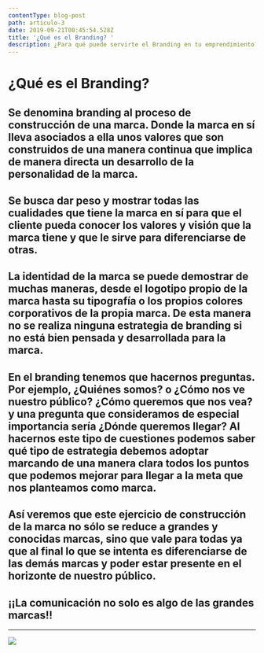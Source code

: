 ```yaml
---
contentType: blog-post
path: articulo-3
date: 2019-09-21T00:45:54.528Z
title: '¿Qué es el Branding? '
description: ¿Para qué puede servirte el Branding en tu emprendimiento?
---
```

# ¿Qué es el Branding?

## Se denomina branding al proceso de construcción de una marca. Donde la marca en sí lleva asociados a ella unos valores que son construidos de una manera continua que implica de manera directa un desarrollo de la personalidad de la marca.

## 

## Se busca dar peso y mostrar todas las cualidades que tiene la marca en sí para que el cliente pueda conocer los valores y visión que la marca tiene y que le sirve para diferenciarse de otras.

## 

## La identidad de la marca se puede demostrar de muchas maneras, desde el logotipo propio de la marca hasta su tipografía o los propios colores corporativos de la propia marca. De esta manera no se realiza ninguna estrategia de branding si no está bien pensada y desarrollada para la marca.

## 

## En el branding tenemos que hacernos preguntas. Por ejemplo, ¿Quiénes somos? o ¿Cómo nos ve nuestro público? ¿Cómo queremos que nos vea? y una pregunta que consideramos de especial importancia sería ¿Dónde queremos llegar? Al hacernos este tipo de cuestiones podemos saber qué tipo de estrategia debemos adoptar marcando de una manera clara todos los puntos que podemos mejorar para llegar a la meta que nos planteamos como marca.

## 

## Así veremos que este ejercicio de construcción de la marca no sólo se reduce a grandes y conocidas marcas, sino que vale para todas ya que al final lo que se intenta es diferenciarse de las demás marcas y poder estar presente en el horizonte de nuestro público.

## 

## ¡¡La comunicación no solo es algo de las grandes marcas!!

- - -

![](/assets/branding.png)
